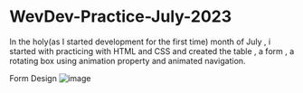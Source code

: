 # WevDev-Practice-July-2023

In the holy(as I started development for the first time) month of July , i started with practicing with HTML and CSS 
and created the table , a form , a rotating box using animation property and animated navigation.

Form Design 
![image](https://github.com/abhayymishra/WebDev-Practice-July-2023/assets/106176079/7dd73f82-d75a-41d5-91ee-c848d823d05d)

